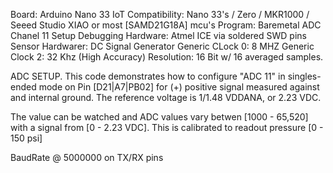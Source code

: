 Board: Arduino Nano 33 IoT Compatibility: Nano 33's / Zero / MKR1000 / Seeed Studio XIAO or most [SAMD21G18A] mcu's Program: Baremetal ADC Chanel 11 Setup Debugging Hardware: Atmel ICE via soldered SWD pins Sensor Hardwarer: DC Signal Generator Generic CLock 0: 8 MHZ Generic Clock 2: 32 Khz (High Accuracy) Resolution: 16 Bit w/ 16 averaged samples.

ADC SETUP. This code demonstrates how to configure "ADC 11" in singles-ended mode on Pin [D21|A7|PB02] for (+) positive signal measured against and internal ground. The reference voltage is 1/1.48 VDDANA, or 2.23 VDC.

The value can be watched and ADC values vary betwen [1000 - 65,520] with a signal from [0 - 2.23 VDC]. This is calibrated to readout pressure [0 - 150 psi]

BaudRate @ 5000000 on TX/RX pins
